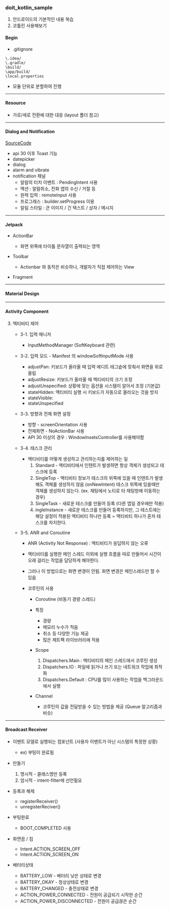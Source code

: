 ### doit_kotlin_sample

1. 안드로이드의 기본적인 내용 복습 
2. 코틀린 사용해보기

#### Begin

* .gitignore 

~~~
\.idea/
\.gradle/
\build/
\app/build/
\local.properties
~~~

* 모듈 단위로 분할하여 진행

<hr>

#### Resource

* 가로/세로 전환에 대한 대응 (layout 폴더 참고)

<hr>

#### Dialog and Notification

[SourceCode](ch10_notification/src/main/java/com/huni/engineer/ch10_notification/DialogTestActivity.kt)

* api 30 이후 Toast 기능
* datepicker
* dialog
* alarm and vibrate
* notification 채널
  - 알람의 터치 이벤트 : PendingIntent 사용
  - 액션 : 알람취소, 전화 앱의 수신 / 거절 등
  - 원력 입력 : remoteInput 사용
  - 프로그래스 : builder.setProgress 이용
  - 알림 스타일 : 큰 이미지 / 긴 텍스트 / 상자 / 메시지 

<hr>

#### Jetpack

   * ActionBar
        * 화면 위쪽에 타이틀 문자열이 출력되는 영역  
   
   * Toolbar
        * Actionbar 와 동작은 비슷하나, 개발자가 직접 제어하는 View
   
   * Fragment

<hr>

#### Material Design

<hr>

#### Activity Component
3. 엑티비티 제어

   * 3-1. 입력 매니저
     
     * InputMethodManager (SoftKeyboard 관련)
   
   * 3-2. 입력 모드 - Manifest 의 windowSoftInputMode 사용

     * adjustPan: 키보드가 올라올 때 입력 에디트 테그슽에 맞춰서 화면을 위로 올림
     * adjustResize: 키보드가 올라올 때 엑티비티의 크기 조정
     * adjustUnspecified: 상황에 맞는 옵션을 시스템이 알아서 조정 (기본값)
     * stateHidden: 액티비티 실행 시 키보드가 자동으로 올라오는 것을 방지
     * stateVisible:
     * stateUnspecified

   * 3-3. 방향과 전체 화면 설정
     
     * 방향 - screenOrientation 사용
     * 전체화면 - NoActionBar 사용
     * API 30 이상의 경우 : WindowInsetsController를 사용해야함

   * 3-4. 태스크 관리

     * 액티비티를 어떻게 생성하고 관리하는지를 제어하는 일
       1. Standard - 엑티비티에서 인텐트가 발생하면 항상 객체가 생성되고 테스크에 등록
       2. SingleTop - 액티비티 정보가 테스크의 위쪽에 있을 때 인텐트가 발생해도 객체를 생성하지 않음 (onNewIntent)
                              테스크 위쪽에 있을때만 객체를 생성하지 않는다. (ex. 채팅에서 노티로 타 채팅방에 이동하는 경우)
       3. SingleTask - 새로운 테스크를 만들어 등록 (다른 앱일 경우에만 적용)
       4. ingleInstance - 새로운 테스크를 만들어 등록하지만, 그 테스트에는 해당 설정이 적용된 엑티비티 하나만 등록 = 액티비티 하나가 혼자 테스크를 차지한다.

   * 3-5. ANR and Coroutine

     * ANR (Activity Not Response) : 액티비티가 응답하지 않는 오류
     * 액티비티를 실행한 메인 스레드 이외에 실행 흐름을 따로 만들어서 시간이 오래 걸리는 작업을 담당하게 해야한다.
     * 그러나 이 방법으로는 화면 변경이 안됨. 화면 변경은 메인스레드만 할 수 있음
     * 코루틴의 사용

       * Coroutine (비동기 경량 스레드)
         
       * 특징
         * 경량 
         * 메모리 누수가 적음
         * 취소 등 다양한 기능 제공
         * 많은 제트팩 라이브러리에 적용
   
       * Scope
         1. Dispatchers.Main : 액티비티의 메인 스레드에서 코루틴 생성
         2. Dispatchers.IO : 파일에 읽거나 쓰기 또는 네트워크 작업에 최적화
         3. Dispatchers.Default : CPU를 많이 사용하는 작업을 백그라운드에서 실행
         
       * Channel
         * 코루틴의 값을 전달받을 수 있는 방법을 제공 (Queue 알고리즘과 비슷)

<hr>

#### Broadcast Receiver

* 이벤트 모델로 실행되는 컴포넌트 (사용자 이벤트가 아닌 시스템의 특정한 상황) 
  * ex) 부팅이 완료됨 
* 만들기
  1. 명시적 - 클래스명만 등록
  2. 암시적 - intent-filter에 선언필요
* 등록과 해제
  * registerReceiver()
  * unregisterReciver()

* 부팅완료 
  * BOOT_COMPLETED 사용
* 화면끔 / 킴
  * Intent.ACTION_SCREEN_OFF
  * Intent.ACTION_SCREEN_ON
* 배터리상태
  * BATTERY_LOW - 베터리 낮은 상태로 변경
  * BATTERY_OKAY - 정상상태로 변경
  * BATTERY_CHANGED - 충전상태로 변경
  * ACTION_POWER_CONNECTED - 전원이 공급되기 시작한 순간
  * ACTION_POWER_DISCONNECTED - 전원이 공급끊은 순간